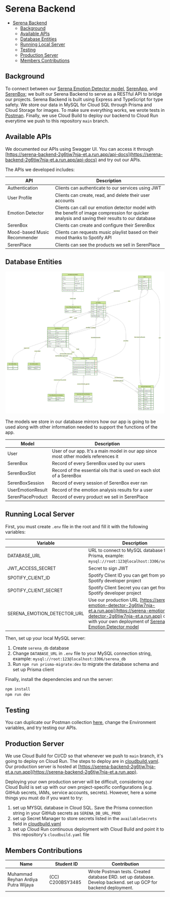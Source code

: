 # Serena Backend

- [Serena Backend](#serena-backend)
  - [Background](#background)
  - [Available APIs](#available-apis)
  - [Database Entities](#database-entities)
  - [Running Local Server](#running-local-server)
  - [Testing](#testing)
  - [Production Server](#production-server)
  - [Members Contributions](#members-contributions)

## Background

To connect between our [Serena Emotion Detector model](https://github.com/Serena-Smart-Home-Smart-Wellbeing/serena-emotion-detector), [SerenApp](https://github.com/Serena-Smart-Home-Smart-Wellbeing/serena-android-app), and [SerenBox](https://github.com/Serena-Smart-Home-Smart-Wellbeing/serena-backend); we built our Serena Backend to serve as a RESTful API to bridge our projects.
Serena Backend is built using Express and TypeScript for type safety. We store our data in MySQL for Cloud SQL through Prisma and Cloud Storage for images. To make sure everything works, we wrote tests in [Postman](https://www.postman.com/serena-shsw/workspace/serena-team). Finally, we use Cloud Build to deploy our backend to Cloud Run everytime we push to this repository `main` branch.

## Available APIs

We documented our APIs using Swagger UI. You can access it through [https://serena-backend-2g6tjw7nja-et.a.run.app/api-docs](https://serena-backend-2g6tjw7nja-et.a.run.app/api-docs) and try out our APIs.

The APIs we developed includes:

| API | Description |
|----------|----------|
|   Authentication   |   Clients can authenticate to our services using JWT |
|   User Profile   |   Clients can create, read, and delete their user accounts   |
|   Emotion Detector   |   Clients can call our emotion detector model with the benefit of image compression for quicker analysis and saving their results to our database  |
|   SerenBox   |   Clients can create and configure their SerenBox  |
|    Mood-based Music Recommender    |   Clients can requests music playlist based on their mood thanks to Spotify API |
|   SerenPlace   |   Clients can see the products we sell in SerenPlace   |

## Database Entities

![ERD](prisma/ERD.png)

The models we store in our database mirrors how our app is going to be used along with
other information needed to support the functions of the app.

| Model | Description |
|----------|----------|
|   User   |   User of our app. It's a main model in our app since most other models references it   |
|   SerenBox   |   Record of every SerenBox used by our users   |
| SerenBoxSlot | Record of the essential oils that is used on each slot of a SerenBox |
| SerenBoxSession | Record of every session of SerenBox ever ran |
| UserEmotionResult | Record of the emotion analysis results for a user |
| SerenPlaceProduct | Record of every product we sell in SerenPlace |

## Running Local Server

First, you must create `.env` file in the root and fill it with the following variables:

| Variable | Description |
|----------|----------|
|   DATABASE_URL   |   URL to connect to MySQL database from Prisma, example: `mysql://root:123@localhost:3306/serena_db`  |
|   JWT_ACCESS_SECRET   |   Secret to sign JWT   |
| SPOTIFY_CLIENT_ID | Spotify Client ID you can get from your Spotify developer project |
| SPOTIFY_CLIENT_SECRET | Spotify Client Secret you can get from your Spotify developer project |
| SERENA_EMOTION_DETECTOR_URL | Use our production URL [https://serena-emotion-detector-2g6tjw7nja-et.a.run.app](https://serena-emotion-detector-2g6tjw7nja-et.a.run.app) or fill it with your own deployment of [Serena Emotion Detector model](https://github.com/Serena-Smart-Home-Smart-Wellbeing/serena-emotion-detector) |

Then, set up your local MySQL server:

1. Create `serena_db` database
2. Change `DATABASE_URL` in `.env` file to your MySQL connection string, example: `mysql://root:123@localhost:3306/serena_db`
3. Run `npm run prisma-migrate:dev` to migrate the database schema and set up Prisma client

Finally, install the dependencies and run the server:

```bash
npm install
npm run dev
```

## Testing

You can duplicate our Postman collection [here](https://www.postman.com/serena-shsw/workspace/serena-team), change the Environment variables, and try testing our APIs.

## Production Server

We use Cloud Build for CI/CD so that whenever we push to `main` branch, it's going to deploy on Cloud Run. The steps to deploy are in [cloudbuild.yaml](./cloudbuild.yaml).
Our production server is hosted at [https://serena-backend-2g6tjw7nja-et.a.run.app](https://serena-backend-2g6tjw7nja-et.a.run.app).

Deploying your own production server will be difficult, considering our Cloud Build is set up with our own project-specific configurations (e.g. GitHub secrets, IAMs, service accounts, secrets).
However, here a some things you must do if you want to try:

1. set up MYSQL database in Cloud SQL. Save the Prisma connection string in your GitHub secrets as `SERENA_DB_URL_PROD`
2. set up Secret Manager to store secrets listed in the `availableSecrets` field in [cloudbuild.yaml](./cloudbuild.yaml)
3. set up Cloud Run continuous deployment with Cloud Build and point it to this repository's `cloudbuild.yaml` file

## Members Contributions

|              Name              |    Student ID    |                                                                                                                  Contribution                                                                                                                  |
|------------------------------|----------------|----------------------------------------------------------------------------------------------------------------------------------------------------------------------------------------------------------------------------------------------|
|      Muhammad Reyhan Ardiya Putra Wijaya      | (CC) C200BSY3485 | Wrote Postman tests. Created database ERD. set up database. Develop backend. set up GCP for backend deployment. |
